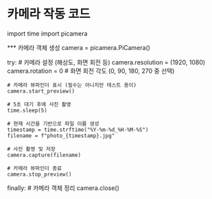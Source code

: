 # 카메라 작동 코드

import time
import picamera

*** 카메라 객체 생성
camera = picamera.PiCamera()

try:
    # 카메라 설정 (해상도, 화면 회전 등)
    camera.resolution = (1920, 1080)
    camera.rotation = 0  # 화면 회전 각도 (0, 90, 180, 270 중 선택)
    
    # 카메라 뷰파인더 표시 (필수는 아니지만 테스트 용이)
    camera.start_preview()

    # 5초 대기 후에 사진 촬영
    time.sleep(5)

    # 현재 시간을 기반으로 파일 이름 생성
    timestamp = time.strftime("%Y-%m-%d_%H-%M-%S")
    filename = f"photo_{timestamp}.jpg"

    # 사진 촬영 및 저장
    camera.capture(filename)

    # 카메라 뷰파인더 종료
    camera.stop_preview()

finally:
    # 카메라 객체 정리
    camera.close()
